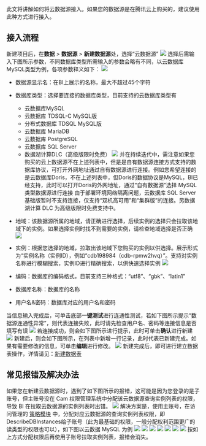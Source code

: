 
此文将讲解如何将云数据源接入。如果您的数据源是在腾讯云上购买的，建议使用此种方式进行接入。

## 接入流程
新建项目后，在**数据** > **数据源** > **新建数据源**处，选择“云数据源”
![](https://qcloudimg.tencent-cloud.cn/raw/3d3de76aab1f3e2a53b077870b467bfc.png)
选择后需输入下图所示参数，不同数据库类型所需输入的参数会略有不同，以云数据库MySQL类型为例，各项参数释义如下：
![](https://qcloudimg.tencent-cloud.cn/raw/f1f73b073cba64d5467811a88a02c423.png)
- 数据源显示名：在BI上展示的名称，最大不超过45个字符
- 数据库类型：选择要连接的数据库类型，目前支持的云数据库类型有
	- 云数据库MySQL
	- 云数据库 TDSQL-C MySQL版
	- 分布式数据库 TDSQL MySQL版
	- 云数据库 MariaDB
	- 云数据库 PostgreSQL
	- 云数据库 SQL Server
	- 数据湖计算DLC（高级版限时免费）
![](https://qcloudimg.tencent-cloud.cn/raw/379bc44d0144db5bbe08007e0d04becc.png)
并在持续迭代中，需注意如果您购买的云上数据源不在上述列表中，但是是自有数据源连接方式支持的数据库协议，可打开外网地址通过自有数据源进行连接。例如您希望连接的是云数据库Doris，不在上述列表中，但Doris的数据协议是MySQL，BI已经支持，此时可以打开Doris的外网地址，通过“自有数据源”选择 MySQL 类型数据源进行连接
由于部署环境网络隔离问题，云数据库 SQL Server 基础版暂时不支持连接，仅支持“双机高可用”和“集群版”的连接。另数据湖计算 DLC 为高级版限时免费支持中。

- 地域：该数据源所属的地域，请正确进行选择，后续实例的选择只会拉取该地域下的实例。如果选择实例时找不到需要的实例，请检查地域选择是否正确
![](https://qcloudimg.tencent-cloud.cn/raw/b1e8242062f9681dc5e9ec8e3ddff137.png)
- 实例：根据您选择的地域，拉取出该地域下您购买的实例以供选择。展示形式为“实例名称（实例ID），例如“cdb198984（cdb-rpmw2hvq）”。支持对实例名称进行模糊搜索，实例ID进行精确搜索，以供快速选择实例
![](https://qcloudimg.tencent-cloud.cn/raw/e7340a7bb2f182909984153ba2b946d6.png)
- 编码：数据库的编码格式，目前支持三种格式：“utf8”、“gbk”、“latin1”
- 数据库名称：数据库的名称
- 用户名&密码：数据库对应的用户名和密码

当信息输入完成后，可单击底部**一键测试**进行连通性测试，若如下图所示提示“数据源连通性异常”，则代表连接失败，此时请先检查用户名、密码等连接信息是否填写有误
![](https://qcloudimg.tencent-cloud.cn/raw/5ae00034efc6ad520d01c5061e85aef6.png)
若连接成功，则会如下图所示进行提示，此时可单击**确认**进行新建
![](https://qcloudimg.tencent-cloud.cn/raw/ef0795bfe22c3389146d6a79cb50ed3a.png)
新建后，则会如下图所示，在列表中新增一行记录，此时代表已新建完成。如果有需要修改的信息，可单击**编辑**进行修改。
![](https://qcloudimg.tencent-cloud.cn/raw/bde9b97c69e52142e221146460b3752f.png)
新建完成后，即可进行建立数据表操作，详情请见：[新建数据表](https://cloud.tencent.com/document/product/590/78851)

## 常见报错及解决办法
如果您在新建云数据源时，遇到了如下图所示的报错，这可能是因为您登录的是子账号，但主账号没在 Cam 权限管理系统中分配该云数据源查询实例列表的权限，导致 BI 在拉取云数据源的实例列表时出错。
![](https://qcloudimg.tencent-cloud.cn/raw/8401dd159a3113bcc605df068d2e05fa.png)
解决方案是，使用主账号，在访问管理的 [策略模块](https://console.cloud.tencent.com/cam/policy) 中，分配对应云数据源的查询实例列表权限，即DescribeDBInstances给子账号（此为最基础的权限，一般分配权利范围更广的读类型的权限也可以），如下图以云数据 MySQL 为例
![](https://qcloudimg.tencent-cloud.cn/raw/94f4ce5d456f0047cfe4595435205380.png)
![](https://qcloudimg.tencent-cloud.cn/raw/0aafa358918cbb9c892343ef515ae5b3.png)
![](https://qcloudimg.tencent-cloud.cn/raw/f72fc2642fc3699e51387c229e233465.png)
![](https://qcloudimg.tencent-cloud.cn/raw/38378c723dfec5a94ef46bbe2f9204a3.png)
![](https://qcloudimg.tencent-cloud.cn/raw/6a2c217e5ad4824f87279013e1b68f57.png)
![](https://qcloudimg.tencent-cloud.cn/raw/63d6c59ba57e729c6c7b66b583c83f80.png)
![](https://qcloudimg.tencent-cloud.cn/raw/779f1cf183602dc24140682890687c7f.png)
按如上方式分配权限后再使用子账号拉取实例列表，报错会消失。
